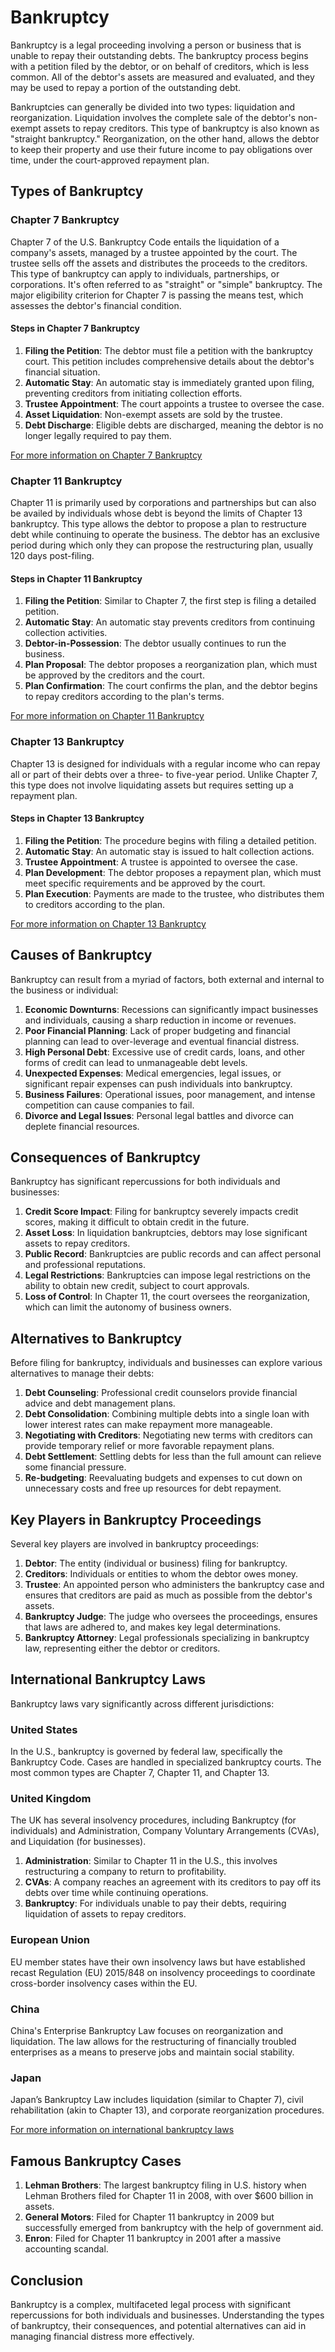 # Bankruptcy

Bankruptcy is a legal proceeding involving a person or business that is unable to repay their outstanding debts. The bankruptcy process begins with a petition filed by the debtor, or on behalf of creditors, which is less common. All of the debtor's assets are measured and evaluated, and they may be used to repay a portion of the outstanding debt. 

Bankruptcies can generally be divided into two types: liquidation and reorganization. Liquidation involves the complete sale of the debtor's non-exempt assets to repay creditors. This type of bankruptcy is also known as "straight bankruptcy." Reorganization, on the other hand, allows the debtor to keep their property and use their future income to pay obligations over time, under the court-approved repayment plan.

## Types of Bankruptcy

### Chapter 7 Bankruptcy

Chapter 7 of the U.S. Bankruptcy Code entails the liquidation of a company's assets, managed by a trustee appointed by the court. The trustee sells off the assets and distributes the proceeds to the creditors. This type of bankruptcy can apply to individuals, partnerships, or corporations. It's often referred to as "straight" or "simple" bankruptcy. The major eligibility criterion for Chapter 7 is passing the means test, which assesses the debtor's financial condition.

#### Steps in Chapter 7 Bankruptcy

1. **Filing the Petition**: The debtor must file a petition with the bankruptcy court. This petition includes comprehensive details about the debtor's financial situation.
2. **Automatic Stay**: An automatic stay is immediately granted upon filing, preventing creditors from initiating collection efforts.
3. **Trustee Appointment**: The court appoints a trustee to oversee the case.
4. **Asset Liquidation**: Non-exempt assets are sold by the trustee.
5. **Debt Discharge**: Eligible debts are discharged, meaning the debtor is no longer legally required to pay them.

[For more information on Chapter 7 Bankruptcy](https://www.uscourts.gov/services-forms/bankruptcy/bankruptcy-basics/chapter-7-bankruptcy-basics)

### Chapter 11 Bankruptcy

Chapter 11 is primarily used by corporations and partnerships but can also be availed by individuals whose debt is beyond the limits of Chapter 13 bankruptcy. This type allows the debtor to propose a plan to restructure debt while continuing to operate the business. The debtor has an exclusive period during which only they can propose the restructuring plan, usually 120 days post-filing.

#### Steps in Chapter 11 Bankruptcy

1. **Filing the Petition**: Similar to Chapter 7, the first step is filing a detailed petition.
2. **Automatic Stay**: An automatic stay prevents creditors from continuing collection activities.
3. **Debtor-in-Possession**: The debtor usually continues to run the business.
4. **Plan Proposal**: The debtor proposes a reorganization plan, which must be approved by the creditors and the court.
5. **Plan Confirmation**: The court confirms the plan, and the debtor begins to repay creditors according to the plan's terms.

[For more information on Chapter 11 Bankruptcy](https://www.uscourts.gov/services-forms/bankruptcy/bankruptcy-basics/chapter-11-bankruptcy-basics)

### Chapter 13 Bankruptcy

Chapter 13 is designed for individuals with a regular income who can repay all or part of their debts over a three- to five-year period. Unlike Chapter 7, this type does not involve liquidating assets but requires setting up a repayment plan.

#### Steps in Chapter 13 Bankruptcy

1. **Filing the Petition**: The procedure begins with filing a detailed petition.
2. **Automatic Stay**: An automatic stay is issued to halt collection actions.
3. **Trustee Appointment**: A trustee is appointed to oversee the case.
4. **Plan Development**: The debtor proposes a repayment plan, which must meet specific requirements and be approved by the court.
5. **Plan Execution**: Payments are made to the trustee, who distributes them to creditors according to the plan.

[For more information on Chapter 13 Bankruptcy](https://www.uscourts.gov/services-forms/bankruptcy/bankruptcy-basics/chapter-13-bankruptcy-basics)

## Causes of Bankruptcy

Bankruptcy can result from a myriad of factors, both external and internal to the business or individual:

1. **Economic Downturns**: Recessions can significantly impact businesses and individuals, causing a sharp reduction in income or revenues.
2. **Poor Financial Planning**: Lack of proper budgeting and financial planning can lead to over-leverage and eventual financial distress.
3. **High Personal Debt**: Excessive use of credit cards, loans, and other forms of credit can lead to unmanageable debt levels.
4. **Unexpected Expenses**: Medical emergencies, legal issues, or significant repair expenses can push individuals into bankruptcy.
5. **Business Failures**: Operational issues, poor management, and intense competition can cause companies to fail.
6. **Divorce and Legal Issues**: Personal legal battles and divorce can deplete financial resources.

## Consequences of Bankruptcy

Bankruptcy has significant repercussions for both individuals and businesses:

1. **Credit Score Impact**: Filing for bankruptcy severely impacts credit scores, making it difficult to obtain credit in the future.
2. **Asset Loss**: In liquidation bankruptcies, debtors may lose significant assets to repay creditors.
3. **Public Record**: Bankruptcies are public records and can affect personal and professional reputations.
4. **Legal Restrictions**: Bankruptcies can impose legal restrictions on the ability to obtain new credit, subject to court approvals.
5. **Loss of Control**: In Chapter 11, the court oversees the reorganization, which can limit the autonomy of business owners.

## Alternatives to Bankruptcy

Before filing for bankruptcy, individuals and businesses can explore various alternatives to manage their debts:

1. **Debt Counseling**: Professional credit counselors provide financial advice and debt management plans.
2. **Debt Consolidation**: Combining multiple debts into a single loan with lower interest rates can make repayment more manageable.
3. **Negotiating with Creditors**: Negotiating new terms with creditors can provide temporary relief or more favorable repayment plans.
4. **Debt Settlement**: Settling debts for less than the full amount can relieve some financial pressure.
5. **Re-budgeting**: Reevaluating budgets and expenses to cut down on unnecessary costs and free up resources for debt repayment.

## Key Players in Bankruptcy Proceedings

Several key players are involved in bankruptcy proceedings:

1. **Debtor**: The entity (individual or business) filing for bankruptcy.
2. **Creditors**: Individuals or entities to whom the debtor owes money.
3. **Trustee**: An appointed person who administers the bankruptcy case and ensures that creditors are paid as much as possible from the debtor's assets.
4. **Bankruptcy Judge**: The judge who oversees the proceedings, ensures that laws are adhered to, and makes key legal determinations.
5. **Bankruptcy Attorney**: Legal professionals specializing in bankruptcy law, representing either the debtor or creditors.

## International Bankruptcy Laws

Bankruptcy laws vary significantly across different jurisdictions:

### United States

In the U.S., bankruptcy is governed by federal law, specifically the Bankruptcy Code. Cases are handled in specialized bankruptcy courts. The most common types are Chapter 7, Chapter 11, and Chapter 13.

### United Kingdom

The UK has several insolvency procedures, including Bankruptcy (for individuals) and Administration, Company Voluntary Arrangements (CVAs), and Liquidation (for businesses).

1. **Administration**: Similar to Chapter 11 in the U.S., this involves restructuring a company to return to profitability.
2. **CVAs**: A company reaches an agreement with its creditors to pay off its debts over time while continuing operations.
3. **Bankruptcy**: For individuals unable to pay their debts, requiring liquidation of assets to repay creditors.

### European Union

EU member states have their own insolvency laws but have established recast Regulation (EU) 2015/848 on insolvency proceedings to coordinate cross-border insolvency cases within the EU.

### China

China's Enterprise Bankruptcy Law focuses on reorganization and liquidation. The law allows for the restructuring of financially troubled enterprises as a means to preserve jobs and maintain social stability.

### Japan

Japan’s Bankruptcy Law includes liquidation (similar to Chapter 7), civil rehabilitation (akin to Chapter 13), and corporate reorganization procedures.

[For more information on international bankruptcy laws](https://www.globalinsolvency.com)

## Famous Bankruptcy Cases

1. **Lehman Brothers**: The largest bankruptcy filing in U.S. history when Lehman Brothers filed for Chapter 11 in 2008, with over $600 billion in assets.
2. **General Motors**: Filed for Chapter 11 bankruptcy in 2009 but successfully emerged from bankruptcy with the help of government aid.
3. **Enron**: Filed for Chapter 11 bankruptcy in 2001 after a massive accounting scandal.

## Conclusion

Bankruptcy is a complex, multifaceted legal process with significant repercussions for both individuals and businesses. Understanding the types of bankruptcy, their consequences, and potential alternatives can aid in managing financial distress more effectively.